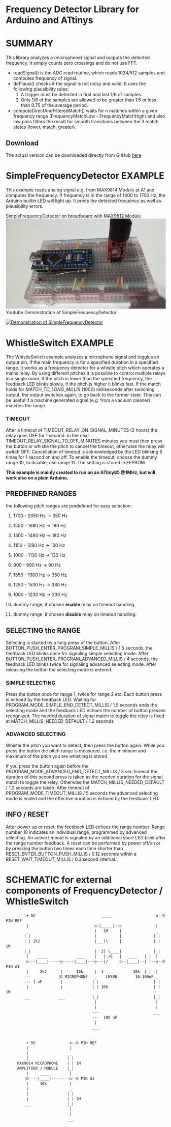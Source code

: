 # Frequency Detector Library for Arduino and ATtinys

# SUMMARY
This library analyzes a (microphone) signal and outputs the detected frequency. It simply counts zero crossings and do not use FFT.

- readSignal() is the ADC read routine, which reads 1024/512 samples and computes frequency of signal.
- doPlausi() checks if the signal is not noisy and valid. It uses the following plausibility rules:
  1. A trigger must be detected in first and last 1/8 of samples.
  2. Only 1/8 of the samples are allowed to be greater than 1.5 or less than 0.75 of the average period.
- computeDirectAndFilteredMatch() waits for n matches within a given frequency range (FrequencyMatchLow - FrequencyMatchHigh)
and also low pass filters the result for smooth transitions between the 3 match states (lower, match, greater).

## Download
The actual version can be downloaded directly from GitHub [here](https://github.com/ArminJo/Arduino-FrequencyDetector/blob/master/extras/FrequencyDetector.zip?raw=true)

# SimpleFrequencyDetector EXAMPLE
This example reads analog signal e.g. from MAX9814 Module at A1 and computes the frequency.
If frequency is in the range of 1400 to 1700 Hz, the Arduino builtin LED will light up.
It prints the detected frequency as well as plausibility errors.

SimpleFrequencyDetector on breadboard with MAX9812 Module
![SimpleFrequencyDetector on breadboard with MAX9812 Module](https://github.com/ArminJo/Arduino-FrequencyDetector/blob/master/extras/SimpleFrequencyDetector.jpg)
Youtube Demonstration of SimpleFrequencyDetector

[![Demonstration of SimpleFrequencyDetector](https://img.youtube.com/vi/tsxfSx0iY5s/0.jpg)](https://www.youtube.com/watch?v=tsxfSx0iY5s)
 
# WhistleSwitch EXAMPLE
The WhistleSwitch example analyzes a microphone signal and toggles an output pin, if the main frequency is for a specified duration in a specified range.
It works as a frequency detector for a whistle pitch which operates a mains relay. By using different pitches it is possible to control multiple relays in a single room.
If the pitch is lower than the specified frequency, the feedback LED blinks slowly, if the pitch is higher it blinks fast.
If the match holds for *MATCH_TO_LONG_MILLIS* (1000) milliseconds after switching output, the output switches again, to go back to the former state.
This can be useful if a machine generated signal (e.g. from a vacuum cleaner) matches the range.

### TIMEOUT
After a timeout of TIMEOUT_RELAY_ON_SIGNAL_MINUTES (2 hours) the relay goes OFF for 1 second. 
In the next TIMEOUT_RELAY_SIGNAL_TO_OFF_MINUTES minutes you must then press the button or whistle the pitch to cancel the timeout, otherwise the relay will switch OFF.
Cancellation of timeout is acknowledged by the LED blinking 5 times for 1 second on and off. To enable the timeout, choose the dummy range 10, to disable, use range 11. The setting is stored in EEPROM.


**This example is mainly created to run on an ATtiny85 @1MHz, but will work also on a plain Arduino.**

## PREDEFINED RANGES
the following pitch ranges are predefined for easy selection:
1.   1700 - 2050 Hz  -> 350 Hz
2.   1500 - 1680 Hz  -> 180 Hz
3.   1300 - 1480 Hz  -> 180 Hz
4.   1150 - 1280 Hz  -> 130 Hz
5.   1000 - 1130 Hz  -> 130 Hz
6.    900 -  990 Hz  ->  90 Hz

7.   1550 - 1900 Hz  -> 350 Hz
8.   1250 - 1530 Hz  -> 380 Hz
9.   1000 - 1230 Hz  -> 230 Hz
10.  dummy range, if chosen **enable** relay on timeout handling.
11.  dummy range, if chosen **disable** relay on timeout handling.

## SELECTING the RANGE
Selecting is started by a long press of the button.
After BUTTON_PUSH_ENTER_PROGRAM_SIMPLE_MILLIS / 1.5 seconds, the feedback LED blinks once for signaling simple selecting mode.
After BUTTON_PUSH_ENTER_PROGRAM_ADVANCED_MILLIS / 4 seconds, the feedback LED blinks twice for signaling advanced selecting mode.
After releasing the button the selecting mode is entered.

### SIMPLE SELECTING
Press the button once for range 1, twice for range 2 etc. Each button press is echoed by the feedback LED.
Waiting for PROGRAM_MODE_SIMPLE_END_DETECT_MILLIS / 1.5 seconds ends the selecting mode
and the feedback LED echoes the number of button presses recognized.
The needed duration of signal match to toggle the relay is fixed at MATCH_MILLIS_NEEDED_DEFAULT / 1.2 seconds

### ADVANCED SELECTING
Whistle the pitch you want to detect, then press the button again.
While you press the button the pitch range is measured. i.e. the minimum and maximum of the pitch you are whistling is stored.

If you press the button again before the PROGRAM_MODE_ADVANCED_END_DETECT_MILLIS / 3 sec timeout
the duration of this second press is taken as the needed duration for the signal match to toggle the relay.
Otherwise the  MATCH_MILLIS_NEEDED_DEFAULT / 1.2 seconds are taken.
After timeout of PROGRAM_MODE_TIMEOUT_MILLIS / 5 seconds the advanced selecting mode is ended
and the effective duration is echoed by the feedback LED.

## INFO / RESET
After power up or reset, the feedback LED echoes the range number. Range number 10 indicates an individual range, programmed by advanced selecting.
An active timeout is signaled by an additional short LED blink after the range number feedback.
A reset can be performed by power off/on or by pressing the button two times each time shorter than RESET_ENTER_BUTTON_PUSH_MILLIS / 0.12 seconds
within a RESET_WAIT_TIMEOUT_MILLIS / 0.3 second interval.

# SCHEMATIC for external components of FrequencyDetector / WhistleSwitch
```
         + 5V                             _____                   o--O PIN REF
         |                             o-|_____|--o               |
         _                             |   1M     |               _
        | |                            |          |              | |
        | | 2k2                        |___|\     |              | | 1M
        |_|                            |  2| \____|              |_|
         |    ____             ____    |   | /6   |   ____   | |  |
         o---|____|-----o-----|____|---o---|/     o--|____|--| |--o--O PIN A1
         |     2k2      |      10k     |  3             10k  | |  |
        ---            |O MICROPHONE   _    LM308        10-100nF _
        --- 1 uF        |             | |                        | |
         |              |             | | 10k                    | | 1M
        ___            ___            |_|                        |_|
                                       |                          |
                                       |                          |
                                      ---                        ___
                                      ---  100 nF
                                       |
                                      ___


         + 5V               o--O PIN REF
         |                  |
         |                  _
         |                 | |
     MAX9814 MICROPHONE    | | 1M
     AMPLIFIER / MODULE    |_|
         |     ____         |
        |O ---|____|--------o--O PIN A1
         |     10k          |
         |                  _
         |                 | |
         |                 | | 1M
        ___                |_|
                            |
                            |
                           ___
```
